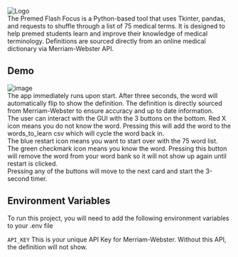 ![Logo](https://drive.google.com/uc?id=1mtkvl1dHlS1i8084uPDKQv59sorBMnIe)  
The Premed Flash Focus is a Python-based tool that uses Tkinter, pandas, and requests to shuffle through a list of 75 medical terms. It is designed to help premed students learn and improve their knowledge of medical terminology. Definitions are sourced directly from an online medical dictionary via Merriam-Webster API.

## Demo

![image](https://github.com/lindajhk/premed-flash-focus/assets/106854298/3509ca7a-4ba5-42a4-95fd-01d1f0518bff)  
The app immediately runs upon start. After three seconds, the word will automatically flip to show the definition. The definition is directly sourced from Merriam-Webster to ensure accuracy and up to date information.  
The user can interact with the GUI with the 3 buttons on the bottom.
Red X icon means you do not know the word. Pressing this will add the word to the words_to_learn csv which will cycle the word back in.  
The blue restart icon means you want to start over with the 75 word list.  
The green checkmark icon means you know the word. Pressing this button will remove the word from your word bank so it will not show up again until restart is clicked.  
Pressing any of the buttons will move to the next card and start the 3-second timer.

## Environment Variables

To run this project, you will need to add the following environment variables to your .env file

`API_KEY` This is your unique API Key for Merriam-Webster. Without this API, the definition will not show.

